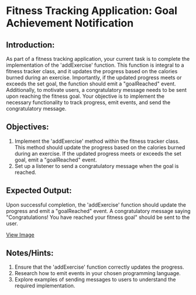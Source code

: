 # Fitness Tracking Application: Goal Achievement Notification

## Introduction:

As part of a fitness tracking application, your current task is to complete the implementation of the 'addExercise' function. This function is integral to a fitness tracker class, and it updates the progress based on the calories burned during an exercise. Importantly, if the updated progress meets or exceeds the set goal, the function should emit a "goalReached" event. Additionally, to motivate users, a congratulatory message needs to be sent upon reaching the fitness goal. Your objective is to implement the necessary functionality to track progress, emit events, and send the congratulatory message.

## Objectives:

1. Implement the 'addExercise' method within the fitness tracker class. This method should update the progress based on the calories burned during an exercise. If the updated progress meets or exceeds the set goal, emit a "goalReached" event.
2. Set up a listener to send a congratulatory message when the goal is reached.

## Expected Output:

Upon successful completion, the 'addExercise' function should update the progress and emit a "goalReached" event. A congratulatory message saying "Congratulations! You have reached your fitness goal" should be sent to the user.

[View Image](https://files.codingninjas.in/fitness-26920.png)

## Notes/Hints:

1. Ensure that the 'addExercise' function correctly updates the progress.
2. Research how to emit events in your chosen programming language.
3. Explore examples of sending messages to users to understand the required implementation.
